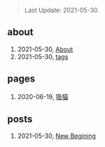 > Last Update: 2021-05-30

## about
1. 2021-05-30, [About](about/me.md)
1. 2021-05-30, [tags](about/tags.md)
## pages
1. 2020-06-19, [吸猫](pages/吸猫.md)
## posts
1. 2021-05-30, [New Begining](posts/bookmarks.md)